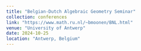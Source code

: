 ```yaml
---
title: "Belgian-Dutch Algebraic Geometry Seminar"
collection: conferences
link: "https://www.math.ru.nl/~bmoonen/BNL.html"
venue: "University of Antwerp"
date: 2024-10-25
location: "Antwerp, Belgium"
---
```

